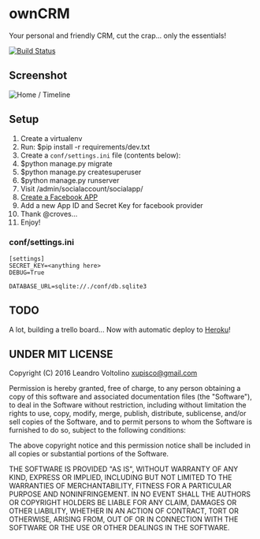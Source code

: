 # ownCRM
Your personal and friendly CRM, cut the crap... only the essentials!

[![Build Status](https://travis-ci.org/xupisco/ownCRM.svg?branch=master)](https://travis-ci.org/xupisco/ownCRM)


## Screenshot
![Home / Timeline](http://i.imgur.com/giStaYL.png)

## Setup

1. Create a virtualenv
2. Run: $pip install -r requirements/dev.txt
3. Create a ```conf/settings.ini``` file (contents below):
4. $python manage.py migrate
5. $python manage.py createsuperuser
6. $python manage.py runserver
7. Visit /admin/socialaccount/socialapp/
8. [Create a Facebook APP](https://developers.facebook.com/)
9. Add a new App ID and Secret Key for facebook provider
10. Thank @croves...
11. Enjoy!

### conf/settings.ini

```
[settings]
SECRET_KEY=<anything here>
DEBUG=True

DATABASE_URL=sqlite://./conf/db.sqlite3
```

## TODO

A lot, building a trello board...
Now with automatic deploy to [Heroku](http://owncrm-dev.herokuapp.com)!


## UNDER MIT LICENSE

Copyright (C) 2016 Leandro Voltolino <xupisco@gmail.com>

Permission is hereby granted, free of charge, to any person obtaining a copy of this software and associated documentation files (the "Software"), to deal in the Software without restriction, including without limitation the rights to use, copy, modify, merge, publish, distribute, sublicense, and/or sell copies of the Software, and to permit persons to whom the Software is furnished to do so, subject to the following conditions:

The above copyright notice and this permission notice shall be included in all copies or substantial portions of the Software.

THE SOFTWARE IS PROVIDED "AS IS", WITHOUT WARRANTY OF ANY KIND, EXPRESS OR IMPLIED, INCLUDING BUT NOT LIMITED TO THE WARRANTIES OF MERCHANTABILITY, FITNESS FOR A PARTICULAR PURPOSE AND NONINFRINGEMENT. IN NO EVENT SHALL THE AUTHORS OR COPYRIGHT HOLDERS BE LIABLE FOR ANY CLAIM, DAMAGES OR OTHER LIABILITY, WHETHER IN AN ACTION OF CONTRACT, TORT OR OTHERWISE, ARISING FROM, OUT OF OR IN CONNECTION WITH THE SOFTWARE OR THE USE OR OTHER DEALINGS IN THE SOFTWARE.
